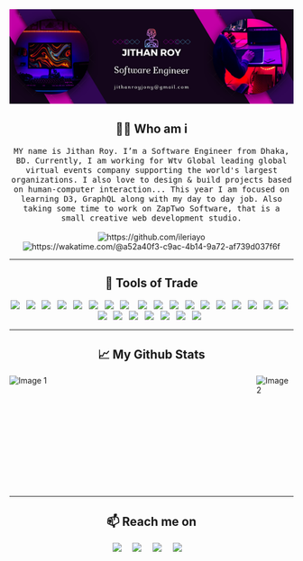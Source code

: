 <div style="width: 100%" align="center">
  <img src="https://github.com/JithanRoy/JithanRoy/blob/master/profileBanner.png" alt="header"/>
</div>

<!-- <h2 align="center"> (Open for Hiring)</h2>
 -->
<h2 align="center"> 👨‍💻 Who am i</h2>
<p align="center">
  <samp>MY name is Jithan Roy. I’m a Software Engineer from Dhaka, BD. Currently, I am working for Wtv Global leading global virtual events company supporting the world's largest organizations. I also love to design & build projects based on human-computer interaction...
This year I am focused on learning D3, GraphQL along with my day to day job. Also taking some time to work on ZapTwo Software, that is a small creative web development studio.
  </samp>
  <br> <br>
  <img src="https://komarev.com/ghpvc/?username=csalkemy" alt="https://github.com/ileriayo" />
    <img src="https://wakatime.com/badge/user/a52a40f3-c9ac-4b14-9a72-af739d037f6f.svg" alt="https://wakatime.com/@a52a40f3-c9ac-4b14-9a72-af739d037f6f"/>
</p>

<hr>

<h2 align="center"> 🔭 Tools of Trade</h2>
<p align="center">
    <img src="https://img.shields.io/badge/react-%2320232a.svg?style=for-the-badge&logo=react&logoColor=%2361DAFB" />&nbsp;&nbsp;
   <img src="https://img.shields.io/badge/react_native-%2320232a.svg?style=for-the-badge&logo=react&logoColor=%2361DAFB" />&nbsp;&nbsp;
   <img src="https://img.shields.io/badge/Next-black?style=for-the-badge&logo=next.js&logoColor=white" />&nbsp;&nbsp;
    <img src="https://img.shields.io/badge/nestjs-%23E0234E.svg?style=for-the-badge&logo=nestjs&logoColor=white" />&nbsp;&nbsp;
   <img src="https://img.shields.io/badge/Gatsby-%23663399.svg?style=for-the-badge&logo=gatsby&logoColor=white" />&nbsp;&nbsp;
  <img src="https://img.shields.io/badge/vuejs-%2335495e.svg?style=for-the-badge&logo=vuedotjs&logoColor=%234FC08D" />&nbsp;&nbsp;
  <img src="https://img.shields.io/badge/redux-%23593d88.svg?style=for-the-badge&logo=redux&logoColor=white" />&nbsp;&nbsp;
  <img src="https://img.shields.io/badge/node.js%20-%2343853D.svg?&style=for-the-badge&logo=node.js&logoColor=white" />&nbsp;&nbsp;&nbsp;
  <img src="https://img.shields.io/badge/angular-%23DD0031.svg?style=for-the-badge&logo=angular&logoColor=white" />&nbsp;&nbsp;
  <img src="https://img.shields.io/badge/tailwindcss-%2338B2AC.svg?style=for-the-badge&logo=tailwind-css&logoColor=white" />&nbsp;&nbsp;
  <img src="https://img.shields.io/badge/MUI-%230081CB.svg?style=for-the-badge&logo=mui&logoColor=white" />&nbsp;&nbsp;
  <img src="https://img.shields.io/badge/-AntDesign-%230170FE?style=for-the-badge&logo=ant-design&logoColor=white" />&nbsp;&nbsp;
  <img src="https://img.shields.io/badge/SASS-hotpink.svg?style=for-the-badge&logo=SASS&logoColor=white" />&nbsp;&nbsp;
  <img src="https://img.shields.io/badge/bootstrap-%238511FA.svg?style=for-the-badge&logo=bootstrap&logoColor=white" />&nbsp;&nbsp;
   <img src="https://img.shields.io/badge/bulma-00D0B1?style=for-the-badge&logo=bulma&logoColor=white" />&nbsp;&nbsp;
  <img src="https://img.shields.io/badge/Framer-black?style=for-the-badge&logo=framer&logoColor=blue" />&nbsp;&nbsp;
  <img src="https://img.shields.io/badge/chakra-%234ED1C5.svg?style=for-the-badge&logo=chakraui&logoColor=white" />&nbsp;&nbsp;
  <img src="https://img.shields.io/badge/Firebase-039BE5?style=for-the-badge&logo=Firebase&logoColor=white" />&nbsp;&nbsp;
  <img src="https://img.shields.io/badge/MongoDB-%234ea94b.svg?style=for-the-badge&logo=mongodb&logoColor=white" />&nbsp;&nbsp;
  <img src="https://img.shields.io/badge/mysql-%2300f.svg?style=for-the-badge&logo=mysql&logoColor=white" />&nbsp;&nbsp;
   <img src="https://img.shields.io/badge/Canva-%2300C4CC.svg?style=for-the-badge&logo=Canva&logoColor=white" />&nbsp;&nbsp;
  <img src="https://img.shields.io/badge/Pug-FFF?style=for-the-badge&logo=pug&logoColor=A86454" />&nbsp;&nbsp;
  <img src="https://img.shields.io/badge/Quasar-16B7FB?style=for-the-badge&logo=quasar&logoColor=black" />&nbsp;&nbsp;
  <img src="https://img.shields.io/badge/netlify-%23000000.svg?style=for-the-badge&logo=netlify&logoColor=#00C7B7" />&nbsp;&nbsp;
  <img src="https://img.shields.io/badge/vercel-%23000000.svg?style=for-the-badge&logo=vercel&logoColor=whit" />&nbsp;&nbsp;
</p>

<hr>

<h2 align="center">📈 My Github Stats</h2>

<div style="display: flex;align-content: center; align-items: center; justify-content:center; flex-direction: row;" >
    <img style="height: 200px; width:450px; margin-right: 10px" src="https://github-readme-stats.vercel.app/api?username=csalkemy&show_icons=true&theme=transparent" alt="Image 1">
    <img style="height: 200px;" src="https://github-readme-stats.vercel.app/api/top-langs/?username=anuraghazra&layout=compact" alt="Image 2">
</div>

<hr>

<h2  align="center">📫 Reach me on</h2>
<p align="center">
  <a target="_blank"href="https://www.fiverr.com/alkemyy"><img src="https://img.shields.io/badge/UpWork-6FDA44?style=for-the-badge&logo=Upwork&logoColor=white" /></a>&nbsp;&nbsp;&nbsp;&nbsp;
  <a target="_blank"href="https://www.linkedin.com/in/aalkemy/"><img src="https://img.shields.io/badge/linkedin-%230077B5.svg?&style=for-the-badge&logo=linkedin&logoColor=white" /></a>&nbsp;&nbsp;&nbsp;&nbsp;
  <a target="_blank"href="https://twitter.com/HossainAlkemy"><img src="https://img.shields.io/badge/twitter-%231DA1F2.svg?&style=for-the-badge&logo=twitter&logoColor=white" /></a>&nbsp;&nbsp;&nbsp;&nbsp;
  <a href="mailto:alkemy48@gmail.com?subject=Hello%20Alkemy,%20From%20Github"><img src="https://img.shields.io/badge/gmail-%23D14836.svg?&style=for-the-badge&logo=gmail&logoColor=white" /></a>&nbsp;&nbsp;&nbsp;&nbsp;
</p>
